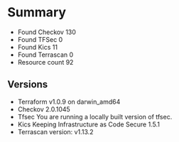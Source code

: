 # Summary

- Found Checkov 130
- Found TFSec 0
- Found Kics 11
- Found Terrascan 0
- Resource count 92

## Versions

- Terraform v1.0.9
on darwin_amd64
- Checkov 2.0.1045
- Tfsec You are running a locally built version of tfsec.
- Kics Keeping Infrastructure as Code Secure 1.5.1
- Terrascan version: v1.13.2
